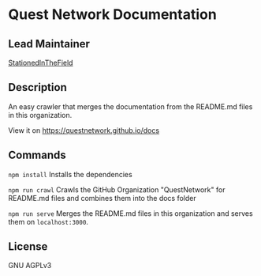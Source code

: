 # Quest Network Documentation

## Lead Maintainer

[StationedInTheField](https://github.com/StationedInTheField)

## Description

An easy crawler that merges the documentation from the README.md files in this organization.

View it on https://questnetwork.github.io/docs

## Commands

`npm install` Installs the dependencies

`npm run crawl` Crawls the GitHub Organization "QuestNetwork" for README.md files and combines them into the docs folder

`npm run serve` Merges the README.md files in this organization and serves them on `localhost:3000`.

## License

GNU AGPLv3
